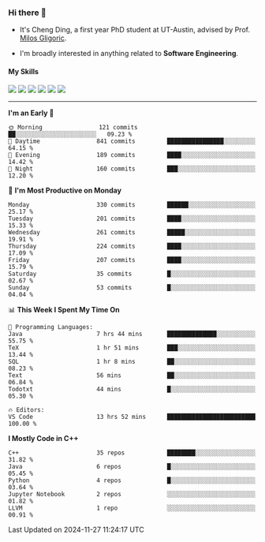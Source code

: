 ### Hi there 👋

* It's Cheng Ding, a first year PhD student at UT-Austin, advised by Prof. [Milos Gligoric](https://users.ece.utexas.edu/~gligoric/).

* I'm broadly interested in anything related to **Software Engineering**.

#### My Skills

![](https://img.shields.io/badge/C++-65318e?logo=cplusplus&logoColor=fff)
![](https://img.shields.io/badge/Python-3e74a2?logo=python&logoColor=fff)
![](https://img.shields.io/badge/C-5654a2?logo=c&logoColor=fff)
![](https://img.shields.io/badge/Go-00aaff?logo=go&logoColor=fff)
![](https://img.shields.io/badge/Docker-0088ff?logo=docker&logoColor=fff)
![](https://img.shields.io/badge/Apache-D22128?logo=apache&logoColor=fff)

---
<!--START_SECTION:waka-->
**I'm an Early 🐤** 

```text
🌞 Morning                121 commits         ██░░░░░░░░░░░░░░░░░░░░░░░   09.23 % 
🌆 Daytime                841 commits         ████████████████░░░░░░░░░   64.15 % 
🌃 Evening                189 commits         ████░░░░░░░░░░░░░░░░░░░░░   14.42 % 
🌙 Night                  160 commits         ███░░░░░░░░░░░░░░░░░░░░░░   12.20 % 
```
📅 **I'm Most Productive on Monday** 

```text
Monday                   330 commits         ██████░░░░░░░░░░░░░░░░░░░   25.17 % 
Tuesday                  201 commits         ████░░░░░░░░░░░░░░░░░░░░░   15.33 % 
Wednesday                261 commits         █████░░░░░░░░░░░░░░░░░░░░   19.91 % 
Thursday                 224 commits         ████░░░░░░░░░░░░░░░░░░░░░   17.09 % 
Friday                   207 commits         ████░░░░░░░░░░░░░░░░░░░░░   15.79 % 
Saturday                 35 commits          █░░░░░░░░░░░░░░░░░░░░░░░░   02.67 % 
Sunday                   53 commits          █░░░░░░░░░░░░░░░░░░░░░░░░   04.04 % 
```


📊 **This Week I Spent My Time On** 

```text
💬 Programming Languages: 
Java                     7 hrs 44 mins       ██████████████░░░░░░░░░░░   55.75 % 
TeX                      1 hr 51 mins        ███░░░░░░░░░░░░░░░░░░░░░░   13.44 % 
SQL                      1 hr 8 mins         ██░░░░░░░░░░░░░░░░░░░░░░░   08.23 % 
Text                     56 mins             ██░░░░░░░░░░░░░░░░░░░░░░░   06.84 % 
Todotxt                  44 mins             █░░░░░░░░░░░░░░░░░░░░░░░░   05.30 % 

🔥 Editors: 
VS Code                  13 hrs 52 mins      █████████████████████████   100.00 % 
```

**I Mostly Code in C++** 

```text
C++                      35 repos            ████████░░░░░░░░░░░░░░░░░   31.82 % 
Java                     6 repos             █░░░░░░░░░░░░░░░░░░░░░░░░   05.45 % 
Python                   4 repos             █░░░░░░░░░░░░░░░░░░░░░░░░   03.64 % 
Jupyter Notebook         2 repos             ░░░░░░░░░░░░░░░░░░░░░░░░░   01.82 % 
LLVM                     1 repo              ░░░░░░░░░░░░░░░░░░░░░░░░░   00.91 % 
```




 Last Updated on 2024-11-27 11:24:17 UTC
<!--END_SECTION:waka-->
